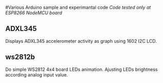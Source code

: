 #Various Arduino sample and experimantal code
*Code tested only at ESP8266 NodeMCU board*

## ADXL345

Displays ADXL345 accelerometer activity as graph using 1602 I2C LCD.
## ws2812b

Do simple WS2812 4x4 board LEDs animation. Ajusting LEDs brightness according analog input value.
